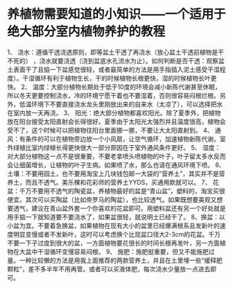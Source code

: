 # 养植物需要知道的小知识——一个适用于绝大部分室内植物养护的教程
1、 浇水：遵循干透浇透原则，即等盆土干透了再浇水（放心盆土干透前植物是干不死的） ，浇水就要浇透（浇到盆底水孔流水为止）。如何判断是否干透：观察盆土表面干了且掂一下盆感觉很轻，或者最简单的方法是用手指插入泥土感受干湿程度）。干湿循环有利于植物生长，干的时候植物长根更快，湿的时候植物长叶更快。
2、 温度：大部分植物长期处于低于10度的环境会减小新陈代谢甚至休眠，所以冬天更要控制浇水，冷的环境宁愿干着也不要湿着，否则很容易闷根烂根。另外，低温环境下不要直接浇水龙头里刚放出来的自来水（太凉了），可以选择把水在室内放一天再浇。
3、 阳光：绝大部分植物都喜欢阳光。除了夏季外，把植物放在阳台接受太阳直射会长得很好。夏季由于太阳光太强烈并且温度很高，植物会受不了，这个时候可以把植物往阳台里面挪一挪，不要让大太阳直射到。
4、 通风：有条件的可以在植物旁边放一个小风扇，让空气循环，加速植物新陈代谢。室外绿植比室内绿植长得更快很大一部分原因在于室外通风条件更好。
5、 湿度：对大部分植物这一点不是很重要，不要老拿喷头喷植物的叶子，叶子留太多水反而会让细菌增长，让植物的叶子生病。如果喷了水，那么也请在通风环境下喷。
6、 土壤：不要用园土，也不要用淘宝上几块钱包邮一大袋的“营养土”，其实并不是营养土，而且不透气。美乐棵和花彩师的营养土YYDS，买通用款就可以。
7、 花盆：千万不要用不透气的陶瓷盆，养植物最好的盆是“青山盆”，塑料的，淘宝买很便宜。其次可以买陶盆（比如帝罗马的陶盆），也比较透气。如果既想要美观又想要透气，建议在青山盆外套一个你喜欢的花盆即可。用塑料盆还有另一个好处就是用手掂一下就知道要不要浇水了，如果盆很轻，就说明土已经干了。
8、换盆：以小盆为宜。不要着急换盆，如果植物在现有大小的盆里已经爆满根系且发新叶的速度明显变慢或者不发新叶，这时可以考虑换个比现盆口径大2-3cm的花盆。千万不要一下子过度到很大的盆，一方面植物要花很长的时间长根再发叶，另一方面植物在大盆中干湿循环变慢容易闷根。
9、 施肥：施肥挺重要，但又不能施肥过量。一种比较懒的方法是用我上面推荐的两款营养土，并且在土里埋一些“缓释肥颗粒”，差不多半年不用再管。或者可以买液体肥，每次浇水少量放一点进去即可。
